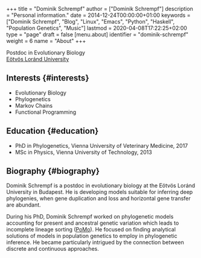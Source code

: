 +++
title = "Dominik Schrempf"
author = ["Dominik Schrempf"]
description = "Personal information."
date = 2014-12-24T00:00:00+01:00
keywords = ["Dominik Schrempf", "Blog", "Linux", "Emacs", "Python", "Haskell", "Population Genetics", "Music"]
lastmod = 2020-04-08T17:22:25+02:00
type = "page"
draft = false
[menu.about]
  identifier = "dominik-schrempf"
  weight = 6
  name = "About"
+++

Postdoc in Evolutionary Biology<br />
[Eötvös Loránd University](https://www.elte.hu/en/)


## Interests {#interests}

-   Evolutionary Biology
-   Phylogenetics
-   Markov Chains
-   Functional Programming


## Education {#education}

-   PhD in Phylogenetics, Vienna University of Veterinary Medicine, 2017
-   MSc in Physics, Vienna University of Technology, 2013


## Biography {#biography}

Dominik Schrempf is a postdoc in evolutionary biology at the Eötvös Loránd
University in Budapest. He is developing models suitable for inferring deep
phylogenies, when gene duplication and loss and horizontal gene transfer are
abundant.

During his PhD, Dominik Schrempf worked on phylogenetic models accounting for
present and ancestral genetic variation which leads to incomplete lineage
sorting ([PoMo](http://www.iqtree.org/doc/Polymorphism-Aware-Models)). He focused on finding analytical solutions of models in
population genetics to employ in phylogenetic inference. He became particularly
intrigued by the connection between discrete and continuous approaches.
